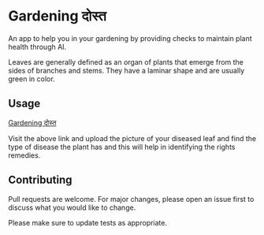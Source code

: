# Gardening दोस्त

An app to help you in your gardening by providing checks to maintain plant health through AI.

Leaves are generally defined as an organ of plants that emerge from the sides of branches and stems. They have a laminar shape and are usually green in color.

## Usage

[Gardening दोस्त](https://choosealicense.com/licenses/mit/)

Visit the above link and upload the picture of your diseased leaf and find the type of disease the plant has and this will help in identifying the rights remedies.



## Contributing

Pull requests are welcome. For major changes, please open an issue first
to discuss what you would like to change.

Please make sure to update tests as appropriate.
